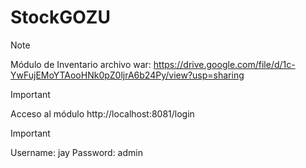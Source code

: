 # StockGOZU
>[!NOTE]
>Módulo de Inventario
archivo war: https://drive.google.com/file/d/1c-YwFujEMoYTAooHNk0pZ0ljrA6b24Py/view?usp=sharing


> [!IMPORTANT]
> Acceso al módulo
>http://localhost:8081/login

> [!IMPORTANT]
> Username: jay
> Password: admin


